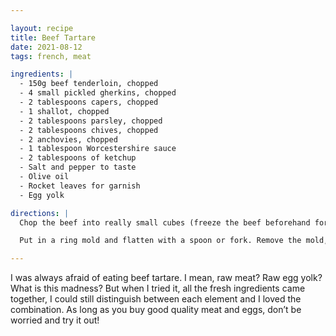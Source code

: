 ```yaml
---

layout: recipe
title: Beef Tartare
date: 2021-08-12
tags: french, meat

ingredients: |
  - 150g beef tenderloin, chopped
  - 4 small pickled gherkins, chopped
  - 2 tablespoons capers, chopped
  - 1 shallot, chopped
  - 2 tablespoons parsley, chopped
  - 2 tablespoons chives, chopped
  - 2 anchovies, chopped
  - 1 tablespoon Worcestershire sauce
  - 2 tablespoons of ketchup
  - Salt and pepper to taste
  - Olive oil
  - Rocket leaves for garnish
  - Egg yolk

directions: |
  Chop the beef into really small cubes (freeze the beef beforehand for 30 minutes to make it easier). In a bowl mix with the olive oil, so the meat won’t get too mushy when combined. Chop the other ingredients, throw into the same bowl and mix together with a fork. Add the sauce, ketchup, salt and pepper, and mix together.

  Put in a ring mold and flatten with a spoon or fork. Remove the mold, gently put rocket leaves on top and finish by putting an egg yolk in the centre.

---
```


I was always afraid of eating beef tartare. I mean, raw meat? Raw egg yolk? What is this madness? But when I tried it, all the fresh ingredients came together, I could still distinguish between each element and I loved the combination. As long as you buy good quality meat and eggs, don’t be worried and try it out!
